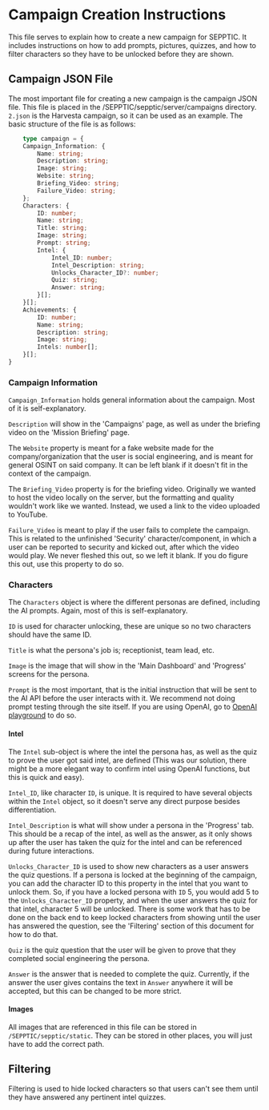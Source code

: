 # Campaign Creation Instructions

This file serves to explain how to create a new campaign for SEPPTIC. It includes instructions on how to add prompts, pictures, quizzes, and how to filter characters so they have to be unlocked before they are shown.

## Campaign JSON File

The most important file for creating a new campaign is the campaign JSON file. This file is placed in the /SEPPTIC/sepptic/server/campaigns directory. `2.json` is the Harvesta campaign, so it can be used as an example. The basic structure of the file is as follows:

```typescript 
    type campaign = {
    Campaign_Information: {
        Name: string;
        Description: string;
        Image: string;
        Website: string;
        Briefing_Video: string;
        Failure_Video: string;
    };
    Characters: {
        ID: number;
        Name: string;
        Title: string;
        Image: string;
        Prompt: string;
        Intel: {
            Intel_ID: number;
            Intel_Description: string;
            Unlocks_Character_ID?: number;
            Quiz: string;
            Answer: string;
        }[];
    }[];
    Achievements: {
        ID: number;
        Name: string;
        Description: string;
        Image: string;
        Intels: number[];
    }[];
}
```
### Campaign Information
`Campaign_Information` holds general information about the campaign. Most of it is self-explanatory.

`Description` will show in the 'Campaigns' page, as well as under the briefing video on the 'Mission Briefing' page. 

The `Website` property is meant for a fake website made for the company/organization that the user is social engineering, and is meant for general OSINT on said company. It can be left blank if it doesn't fit in the context of the campaign. 

The `Briefing_Video` property is for the briefing video. Originally we wanted to host the video locally on the server, but the formatting and quality wouldn't work like we wanted. Instead, we used a link to the video uploaded to YouTube. 

`Failure_Video` is meant to play if the user fails to complete the campaign. This is related to the unfinished 'Security' character/component, in which a user can be reported to security and kicked out, after which the video would play. We never fleshed this out, so we left it blank. If you do figure this out, use this property to do so.

### Characters
The `Characters` object is where the different personas are defined, including the AI prompts. Again, most of this is self-explanatory. 

`ID` is used for character unlocking, these are unique so no two characters should have the same ID. 

`Title` is what the persona's job is; receptionist, team lead, etc. 

`Image` is the image that will show in the 'Main Dashboard' and 'Progress' screens for the persona. 

`Prompt` is the most important, that is the initial instruction that will be sent to the AI API before the user interacts with it. We recommend not doing prompt testing through the site itself. If you are using OpenAI, go to [OpenAI playground](https://platform.openai.com/playground/) to do so. 
#### Intel
The `Intel` sub-object is where the intel the persona has, as well as the quiz to prove the user got said intel, are defined (This was our solution, there might be a more elegant way to confirm intel using OpenAI functions, but this is quick and easy). 

`Intel_ID`, like character `ID`, is unique. It is required to have several objects within the `Intel` object, so it doesn't serve any direct purpose besides differentiation. 

`Intel_Description` is what will show under a persona in the 'Progress' tab. This should be a recap of the intel, as well as the answer, as it only shows up after the user has taken the quiz for the intel and can be referenced during future interactions. 

`Unlocks_Character_ID` is used to show new characters as a user answers the quiz questions. If a persona is locked at the beginning of the campaign, you can add the character ID to this property in the intel that you want to unlock them. So, if you have a locked persona with `ID` 5, you would add 5 to the `Unlocks_Character_ID` property, and when the user answers the quiz for that intel, character 5 will be unlocked. There is some work that has to be done on the back end to keep locked characters from showing until the user has answered the question, see the 'Filtering' section of this document for how to do that. 

`Quiz` is the quiz question that the user will be given to prove that they completed social engineering the persona. 

`Answer` is the answer that is needed to complete the quiz. Currently, if the answer the user gives contains the text in `Answer` anywhere it will be accepted, but this can be changed to be more strict. 

#### Images
All images that are referenced in this file can be stored in `/SEPPTIC/sepptic/static`. They can be stored in other places, you will just have to add the correct path.

## Filtering
Filtering is used to hide locked characters so that users can't see them until they have answered any pertinent intel quizzes.